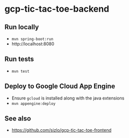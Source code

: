 gcp-tic-tac-toe-backend
========================

## Run locally
- `mvn spring-boot:run`
- http://localhost:8080

## Run tests
- `mvn test`

## Deploy to Google Cloud App Engine
- Ensure `gcloud` is installed along with the java extensions
- `mvn appengine:deploy`

## See also
- https://github.com/sizlo/gcp-tic-tac-toe-frontend
